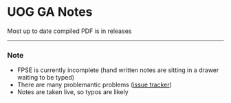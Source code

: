 # UOG GA Notes

Most up to date compiled PDF is in releases

---

### Note

 - FPSE is currently incomplete (hand written notes are sitting in a drawer waiting to be typed)
 - There are many problemantic problems ([issue tracker](https://github.com/mclaughlinconnor/notes/issues))
 - Notes are taken live, so typos are likely
